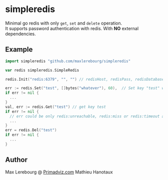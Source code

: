 # simpleredis
Minimal go redis with only `get`, `set` and `delete` operation.  
It supports password authentication with redis.
With **NO** external dependencies.

## Example
```go
import simpleredis "github.com/maxlerebourg/simpleredis"

var redis simpleredis.SimpleRedis

redis.Init("redis:6379", "", "") // redisHost, redisPass, redisDatabase

err := redis.Set("test", []bytes("whatever"), 60),  // Set key "test" with "whatever" for 60 seconds
if err != nil {
  ...
}
val, err := redis.Get("test") // get key test
if err != nil {
  // err could be only redis:unreachable, redis:miss or redis:timeout available in simpleredis.RedisUnreachable
  ...
}
err = redis.Del("test")
if err != nil {
  ...
}
```

## Author
Max Lerebourg @ [Primadviz.com](https://primadviz.com)
Mathieu Hanotaux
